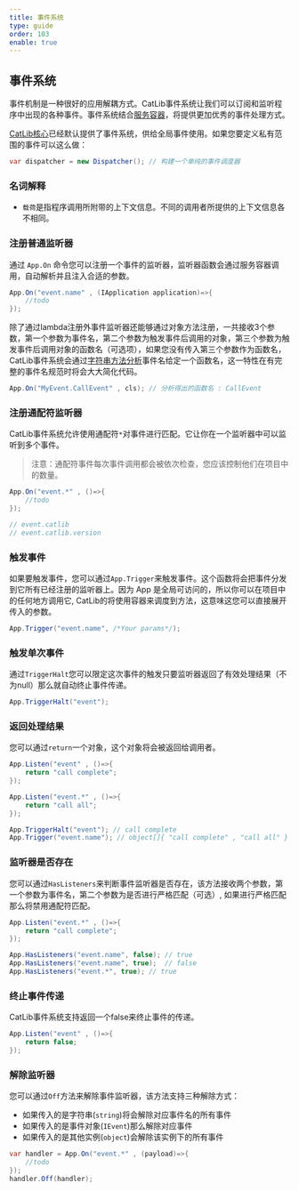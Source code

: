 ```yaml
---
title: 事件系统
type: guide
order: 103
enable: true
---
```


## 事件系统

事件机制是一种很好的应用解耦方式。CatLib事件系统让我们可以订阅和监听程序中出现的各种事件。事件系统结合[服务容器](container.html)，将提供更加优秀的事件处理方式。

[CatLib核心](application.html)已经默认提供了事件系统，供给全局事件使用。如果您要定义私有范围的事件可以这么做：

``` csharp
var dispatcher = new Dispatcher(); // 构建一个单纯的事件调度器
```

### 名词解释

- `载荷`是指程序调用所附带的上下文信息。不同的调用者所提供的上下文信息各不相同。

### 注册普通监听器

通过 `App.On` 命令您可以注册一个事件的监听器，监听器函数会通过服务容器调用，自动解析并且注入合适的参数。

``` csharp
App.On("event.name" , (IApplication application)=>{
    //todo
});
```

除了通过lambda注册外事件监听器还能够通过对象方法注册，一共接收3个参数，第一个参数为事件名，第二个参数为触发事件后调用的对象，第三个参数为触发事件后调用对象的函数名（可选项），如果您没有传入第三个参数作为函数名，CatLib事件系统会通过[字符串方法分析](/v1/detail/support/str.html#Method)事件名给定一个函数名，这一特性在有完整的事件名规范时将会大大简化代码。

``` csharp
App.On("MyEvent.CallEvent" , cls); // 分析得出的函数名 : CallEvent
```

### 注册通配符监听器

CatLib事件系统允许使用通配符`*`对事件进行匹配。它让你在一个监听器中可以监听到多个事件。

> 注意：通配符事件每次事件调用都会被依次检查，您应该控制他们在项目中的数量。

``` csharp
App.On("event.*" , ()=>{
    //todo
});

// event.catlib
// event.catlib.version
```

### 触发事件

如果要触发事件，您可以通过`App.Trigger`来触发事件。这个函数将会把事件分发到它所有已经注册的监听器上。因为 App 是全局可访问的，所以你可以在项目中的任何地方调用它, CatLib的将使用容器来调度到方法，这意味这您可以直接展开传入的参数。

``` csharp
App.Trigger("event.name", /*Your params*/);
```

### 触发单次事件

通过`TriggerHalt`您可以限定这次事件的触发只要监听器返回了有效处理结果（不为null）那么就自动终止事件传递。

``` csharp
App.TriggerHalt("event");
```

### 返回处理结果

您可以通过`return`一个对象，这个对象将会被返回给调用者。

``` csharp
App.Listen("event" , ()=>{
    return "call complete";
});

App.Listen("event.*" , ()=>{
    return "call all";
});

App.TriggerHalt("event"); // call complete
App.Trigger("event.name"); // object[]{ "call complete" , "call all" }
```

### 监听器是否存在

您可以通过`HasListeners`来判断事件监听器是否存在，该方法接收两个参数，第一个参数为事件名，第二个参数为是否进行严格匹配（可选）, 如果进行严格匹配那么将禁用通配符匹配。

``` csharp
App.Listen("event.*" , ()=>{
    return "call complete";
});

App.HasListeners("event.name", false); // true
App.HasListeners("event.name", true);  // false
App.HasListeners("event.*", true); // true
```

### 终止事件传递

CatLib事件系统支持返回一个false来终止事件的传递。

``` csharp
App.Listen("event" , ()=>{
    return false;
});
```

### 解除监听器

您可以通过`Off`方法来解除事件监听器，该方法支持三种解除方式：

- 如果传入的是字符串(`string`)将会解除对应事件名的所有事件
- 如果传入的是事件对象(`IEvent`)那么解除对应事件
- 如果传入的是其他实例(`object`)会解除该实例下的所有事件

``` csharp
var handler = App.On("event.*" , (payload)=>{
    //todo
});
handler.Off(handler);
```
